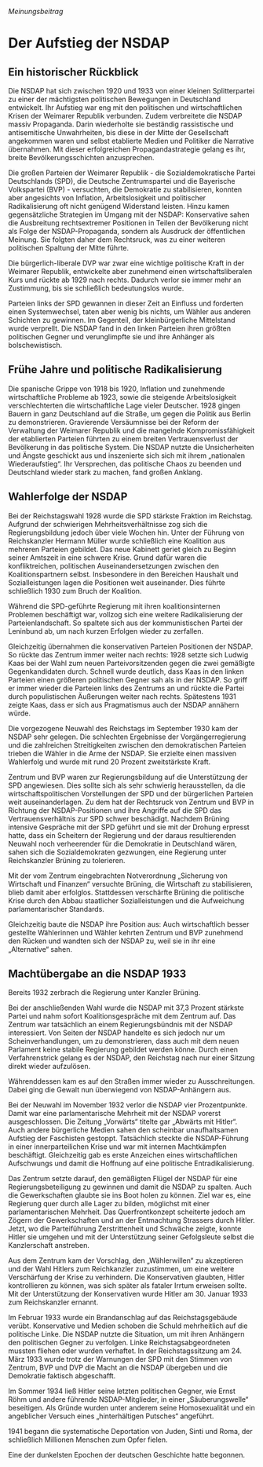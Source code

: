 _Meinungsbeitrag_ 

# Der Aufstieg der NSDAP

## Ein historischer Rückblick

 Die NSDAP hat sich zwischen 1920 und 1933 von einer kleinen Splitterpartei zu einer der mächtigsten politischen Bewegungen in Deutschland entwickelt. Ihr Aufstieg war eng mit den politischen und wirtschaftlichen Krisen der Weimarer Republik verbunden. Zudem verbreitete die NSDAP massiv Propaganda. Darin wiederholte sie beständig rassistische und antisemitische Unwahrheiten, bis diese in der Mitte der Gesellschaft angekommen waren und selbst etablierte Medien und Politiker die Narrative übernahmen. Mit dieser erfolgreichen Propaganda­strategie gelang es ihr, breite Bevölkerungsschichten anzusprechen.

 Die großen Parteien der Weimarer Republik - die Sozialdemokratische Partei Deutschlands (SPD), die Deutsche Zentrumspartei und die Bayerische Volkspartei (BVP) - versuchten, die Demokratie zu stabilisieren, konnten aber angesichts von Inflation, Arbeitslosigkeit und politischer Radikalisierung oft nicht genügend Widerstand leisten. Hinzu kamen gegensätzliche Strategien im Umgang mit der NSDAP: Konservative sahen die Ausbreitung rechtsextremer Positionen in Teilen der Bevölkerung nicht als Folge der NSDAP-Propaganda, sondern als Ausdruck der öffentlichen Meinung. Sie folgten daher dem Rechtsruck, was zu einer weiteren politischen Spaltung der Mitte führte.

 Die bürgerlich-liberale DVP war zwar eine wichtige politische Kraft in der Weimarer Republik, entwickelte aber zunehmend einen wirtschaftsliberalen Kurs und rückte ab 1929 nach rechts. Dadurch verlor sie immer mehr an Zustimmung, bis sie schließlich bedeutungslos wurde.

 Parteien links der SPD gewannen in dieser Zeit an Einfluss und forderten einen Systemwechsel, taten aber wenig bis nichts, um Wähler aus anderen Schichten zu gewinnen. Im Gegenteil, der kleinbürgerliche Mittelstand wurde verprellt. Die NSDAP fand in den linken Parteien ihren größten politischen Gegner und verunglimpfte sie und ihre Anhänger als bolschewistisch.

## Frühe Jahre und politische Radikalisierung

 Die spanische Grippe von 1918 bis 1920, Inflation und zunehmende wirtschaftliche Probleme ab 1923, sowie die steigende Arbeitslosigkeit verschlechterten die wirtschaftliche Lage vieler Deutscher. 1928 gingen Bauern in ganz Deutschland auf die Straße, um gegen die Politik aus Berlin zu demonstrieren. Gravierende Versäumnisse bei der Reform der Verwaltung der Weimarer Republik und die mangelnde Kompromissfähigkeit der etablierten Parteien führten zu einem breiten Vertrauensverlust der Bevölkerung in das politische System. Die NSDAP nutzte die Unsicherheiten und Ängste geschickt aus und inszenierte sich sich mit ihrem „nationalen Wiederaufstieg“. Ihr Versprechen, das politische Chaos zu beenden und Deutschland wieder stark zu machen, fand großen Anklang.

## Wahlerfolge der NSDAP

 Bei der Reichstagswahl 1928 wurde die SPD stärkste Fraktion im Reichstag. Aufgrund der schwierigen Mehrheitsverhältnisse zog sich die Regierungsbildung jedoch über viele Wochen hin. Unter der Führung von Reichskanzler Hermann Müller wurde schließlich eine Koalition aus mehreren Parteien gebildet. Das neue Kabinett geriet gleich zu Beginn seiner Amtszeit in eine schwere Krise. Grund dafür waren die konfliktreichen, politischen Auseinandersetzungen zwischen den Koalitionspartnern selbst. Insbesondere in den Bereichen Haushalt und Sozialleistungen lagen die Positionen weit auseinander. Dies führte schließlich 1930 zum Bruch der Koalition.

 Während die SPD-geführte Regierung mit ihren koalitionsinternen Problemen beschäftigt war, vollzog sich eine weitere Radikalisierung der Parteienlandschaft. So spaltete sich aus der kommunistischen Partei der Leninbund ab, um nach kurzen Erfolgen wieder zu zerfallen.

 Gleichzeitig übernahmen die konservativen Parteien Positionen der NSDAP. So rückte das Zentrum immer weiter nach rechts: 1928 setzte sich Ludwig Kaas bei der Wahl zum neuen Parteivorsitzenden gegen die zwei gemäßigte Gegenkandidaten durch. Schnell wurde deutlich, dass Kaas in den linken Parteien einen größeren politischen Gegner sah als in der NSDAP. So griff er immer wieder die Parteien links des Zentrums an und rückte die Partei durch populistischen Äußerungen weiter nach rechts. Spätestens 1931 zeigte Kaas, dass er sich aus Pragmatismus auch der NSDAP annähern würde.

 Die vorgezogene Neuwahl des Reichstags im September 1930 kam der NSDAP sehr gelegen. Die schlechten Ergebnisse der Vorgängerregierung und die zahlreichen Streitigkeiten zwischen den demokratischen Parteien trieben die Wähler in die Arme der NSDAP. Sie erzielte einen massiven Wahlerfolg und wurde mit rund 20 Prozent zweitstärkste Kraft.

 Zentrum und BVP waren zur Regierungsbildung auf die Unterstützung der SPD angewiesen. Dies sollte sich als sehr schwierig herausstellen, da die wirtschaftspolitischen Vorstellungen der SPD und der bürgerlichen Parteien weit auseinanderlagen. Zu dem hat der Rechtsruck von Zentrum und BVP in Richtung der NSDAP-Positionen und ihre Angriffe auf die SPD das Vertrauensverhältnis zur SPD schwer beschädigt. Nachdem Brüning intensive Gespräche mit der SPD geführt und sie mit der Drohung erpresst hatte, dass ein Scheitern der Regierung und der daraus resultierenden Neuwahl noch verheerender für die Demokratie in Deutschland wären, sahen sich die Sozialdemokraten gezwungen, eine Regierung unter Reichskanzler Brüning zu tolerieren.

 Mit der vom Zentrum eingebrachten Notverordnung „Sicherung von Wirtschaft und Finanzen“ versuchte Brüning, die Wirtschaft zu stabilisieren, blieb damit aber erfolglos. Stattdessen verschärfte Brüning die politische Krise durch den Abbau staatlicher Sozialleistungen und die Aufweichung parlamentarischer Standards.

 Gleichzeitig baute die NSDAP ihre Position aus: Auch wirtschaftlich besser gestellte Wählerinnen und Wähler kehrten Zentrum und BVP zunehmend den Rücken und wandten sich der NSDAP zu, weil sie in ihr eine „Alternative“ sahen.

## Machtübergabe an die NSDAP 1933

Bereits 1932 zerbrach die Regierung unter Kanzler Brüning.

 Bei der anschließenden Wahl wurde die NSDAP mit 37,3 Prozent stärkste Partei und nahm sofort Koalitionsgespräche mit dem Zentrum auf. Das Zentrum war tatsächlich an einem Regierungsbündnis mit der NSDAP interessiert. Von Seiten der NSDAP handelte es sich jedoch nur um Scheinverhandlungen, um zu demonstrieren, dass auch mit dem neuen Parlament keine stabile Regierung gebildet werden könne. Durch einen Verfahrenstrick gelang es der NSDAP, den Reichstag nach nur einer Sitzung direkt wieder aufzulösen.

 Währenddessen kam es auf den Straßen immer wieder zu Ausschreitungen. Dabei ging die Gewalt nun überwiegend von NSDAP-Anhängern aus.

 Bei der Neuwahl im November 1932 verlor die NSDAP vier Prozentpunkte. Damit war eine parlamentarische Mehrheit mit der NSDAP vorerst ausgeschlossen. Die Zeitung „Vorwärts“ titelte gar „Abwärts mit Hitler“. Auch andere bürgerliche Medien sahen den scheinbar unaufhaltsamen Aufstieg der Faschisten gestoppt. Tatsächlich steckte die NSDAP-Führung in einer innerparteilichen Krise und war mit internen Machtkämpfen beschäftigt. Gleichzeitig gab es erste Anzeichen eines wirtschaftlichen Aufschwungs und damit die Hoffnung auf eine politische Entradikalisierung.

 Das Zentrum setzte darauf, den gemäßigten Flügel der NSDAP für eine Regierungs­be­teiligung zu gewinnen und damit die NSDAP zu spalten. Auch die Gewerkschaften glaubte sie ins Boot holen zu können. Ziel war es, eine Regierung quer durch alle Lager zu bilden, möglichst mit einer parlamentarischen Mehrheit. Das Querfrontkonzept scheiterte jedoch am Zögern der Gewerkschaften und an der Entmachtung Strassers durch Hitler. Jetzt, wo die Parteiführung Zerstrittenheit und Schwäche zeigte, konnte Hitler sie umgehen und mit der Unterstützung seiner Gefolgsleute selbst die Kanzlerschaft anstreben.

 Aus dem Zentrum kam der Vorschlag, den „Wählerwillen“ zu akzeptieren und der Wahl Hitlers zum Reichkanzler zuzustimmen, um eine weitere Verschärfung der Krise zu verhindern. Die Konservativen glaubten, Hitler kontrollieren zu können, was sich später als fataler Irrtum erweisen sollte. Mit der Unterstützung der Konservativen wurde Hitler am 30\. Januar 1933 zum Reichskanzler ernannt.

 Im Februar 1933 wurde ein Brandanschlag auf das Reichstagsgebäude verübt. Konservative und Medien schoben die Schuld mehrheitlich auf die politische Linke. Die NSDAP nutzte die Situation, um mit ihren Anhängern den politischen Gegner zu verfolgen. Linke Reichstags­abgeordneten mussten fliehen oder wurden verhaftet. In der Reichstags­sitzung am 24\. März 1933 wurde trotz der Warnungen der SPD mit den Stimmen von Zentrum, BVP und DVP die Macht an die NSDAP übergeben und die Demokratie faktisch abgeschafft.

 Im Sommer 1934 ließ Hitler seine letzten politischen Gegner, wie Ernst Röhm und andere führende NSDAP-Mitglieder, in einer „Säuberungswelle“ beseitigen. Als Gründe wurden unter anderem seine Homosexualität und ein angeblicher Versuch eines „hinterhältigen Putsches“ angeführt.

 1941 begann die systematische Deportation von Juden, Sinti und Roma, der schließlich Millionen Menschen zum Opfer fielen.

Eine der dunkelsten Epochen der deutschen Geschichte hatte begonnen.